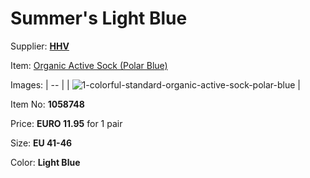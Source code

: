 # Summer's Light Blue

Supplier: **[HHV](https://www.hhv.de)**

Item: [Organic Active Sock (Polar Blue)](https://www.hhv.de/shop/en/clothing/item/colorful-standard-organic-active-sock-polar-blue-1058748)

Images: 
| -- |
| ![1-colorful-standard-organic-active-sock-polar-blue](https://github.com/OurServings/socks/assets/1499433/8dd01849-12ce-4e22-8b00-4b2a2f49a486) |

Item No: **1058748**

Price: **EURO 11.95** for 1 pair

Size: **EU 41-46**

Color: **Light Blue**
